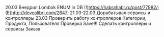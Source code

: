 20.03 
Внедрил Lombok
ENUM in DB (!)https://habrahabr.ru/post/77982/; (E)http://devcolibri.com/2647; 
21.03-22.03 
Дорабатывал сервисы и контроллеры
23.03
Проверить работу контроллеров Категории, Продукта, Пользователя Проверка Save!!!
Сделать контроллеры и сервисы Заказа
